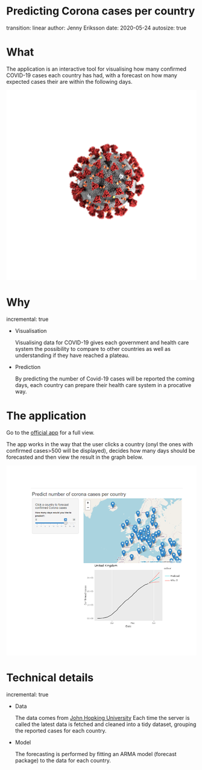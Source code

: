 
<style>
.footer {
    color: red;
    background: #E8E8E8;
    position: fixed;
    top: 90%;
    text-align:center;
    width:100%;
}
</style>

Predicting Corona cases per country
=====================================================
transition: linear
author: Jenny Eriksson
date: 2020-05-24
autosize: true


What
========================================================
 The application is an interactive tool for visualising how many confirmed COVID-19 cases each country has had, with a forecast on how many expected cases their are within the following days.

 ![plot of chunk unnamed-chunk-1](corona-predicion-report-figure/unnamed-chunk-1-1.png)

Why
====================================================
incremental: true
- Visualisation

    Visualising data for COVID-19 gives each government and health care system the possibility to compare to other countries as well as understanding if they have reached a plateau.

- Prediction

    By predicting the number of Covid-19 cases will be reported the coming days, each country can prepare their health care system in a procative way.


The application
========================================================
Go to the [official app]("https://jennyeeriksson.shinyapps.io/corona-prediction/") for a full view.

The app works in the way that the user clicks a country (onyl the ones with confirmed cases>500 will be displayed), decides how many days should be forecasted and then view the result in the graph below.

![plot of chunk unnamed-chunk-2](corona-predicion-report-figure/unnamed-chunk-2-1.png)


Technical details
========================================================
incremental: true
- Data

    The data comes from [John Hopking University](https://github.com/CSSEGISandData/COVID-19/tree/master/csse_covid_19_data)
Each time the server is called the latest data is fetched and cleaned into a tidy dataset, grouping the reported cases for each country.


- Model

    The forecasting is performed by fitting an ARMA model (forecast package) to the data for each country.

